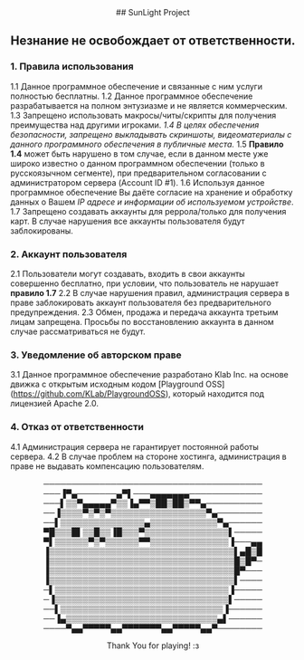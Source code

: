 <center>
## SunLight Project

## **Незнание не освобождает от ответственности.**
</center>

### **1. Правила использования**
1.1 Данное программное обеспечение и связанные с ним услуги полностью бесплатны. 
1.2 Данное программное обеспечение разрабатывается на полном энтузиазме и не является коммерческим. 
1.3 Запрещено использовать макросы/читы/скрипты для получения преимущества над другими игроками. 
*1.4 В целях обеспечения безопасности, запрещено выкладывать скриншоты, видеоматериалы с данного программного обеспечения в публичные места.* 
1.5 **Правило 1.4** может быть нарушено в том случае, если в данном месте уже широко известно о данном программном обеспечении (только в русскоязычном сегменте), при предварительном согласовании с администратором сервера (Account ID #1).
1.6 Используя данное программное обеспечение Вы даёте согласие на хранение и обработку данных о Вашем *IP адресе и информации об используемом устройстве*. 
1.7 Запрещено создавать аккаунты для реррола/только для получения карт. В случае нарушения все аккаунты пользователя будут заблокированы.

### **2. Аккаунт пользователя**
2.1 Пользователи могут создавать, входить в свои аккаунты совершенно бесплатно, при условии, что пользователь не нарушает **правило 1.7**
2.2 В случае нарушения правил, администрация сервера в праве заблокировать аккаунт пользователя без предварительного предупреждения. 
2.3 Обмен, продажа и передача аккаунта третьим лицам запрещена. Просьбы по восстановлению аккаунта в данном случае рассматриваться не будут. 

### **3. Уведомление об авторском праве**
3.1 Данное программное обеспечение разработано Klab Inc. на основе движка с открытым исходным кодом [Playground OSS] (https://github.com/KLab/PlaygroundOSS), который находится под лицензией Apache 2.0.

### **4. Отказ от ответственности**
4.1 Администрация сервера не гарантирует постоянной работы сервера.
4.2 В случае проблем на стороне хостинга, администрация в праве не выдавать компенсацию пользователям.

<center>
───────────────────────────────────────
───▐▀▄───────▄▀▌───▄▄▄▄▄▄▄─────────────
───▌▒▒▀▄▄▄▄▄▀▒▒▐▄▀▀▒██▒██▒▀▀▄──────────
──▐▒▒▒▒▀▒▀▒▀▒▒▒▒▒▒▒▒▒▒▒▒▒▒▒▒▒▀▄────────
──▌▒▒▒▒▒▒▒▒▒▒▒▒▒▒▒▄▒▒▒▒▒▒▒▒▒▒▒▒▀▄──────
▀█▒▒▒█▌▒▒█▒▒▐█▒▒▒▀▒▒▒▒▒▒▒▒▒▒▒▒▒▒▒▌─────
▀▌▒▒▒▒▒▒▀▒▀▒▒▒▒▒▒▀▀▒▒▒▒▒▒▒▒▒▒▒▒▒▒▐───▄▄
▐▒▒▒▒▒▒▒▒▒▒▒▒▒▒▒▒▒▒▒▒▒▒▒▒▒▒▒▒▒▒▒▒▒▌▄█▒█
▐▒▒▒▒▒▒▒▒▒▒▒▒▒▒▒▒▒▒▒▒▒▒▒▒▒▒▒▒▒▒▒▒▒█▒█▀─
▐▒▒▒▒▒▒▒▒▒▒▒▒▒▒▒▒▒▒▒▒▒▒▒▒▒▒▒▒▒▒▒▒▒█▀───
▐▒▒▒▒▒▒▒▒▒▒▒▒▒▒▒▒▒▒▒▒▒▒▒▒▒▒▒▒▒▒▒▒▒▌────
─▌▒▒▒▒▒▒▒▒▒▒▒▒▒▒▒▒▒▒▒▒▒▒▒▒▒▒▒▒▒▒▒▐─────
─▐▒▒▒▒▒▒▒▒▒▒▒▒▒▒▒▒▒▒▒▒▒▒▒▒▒▒▒▒▒▒▒▌─────
──▌▒▒▒▒▒▒▒▒▒▒▒▒▒▒▒▒▒▒▒▒▒▒▒▒▒▒▒▒▒▐──────
──▐▄▒▒▒▒▒▒▒▒▒▒▒▒▒▒▒▒▒▒▒▒▒▒▒▒▒▒▒▄▌──────
────▀▄▄▀▀▀▀▀▄▄▀▀▀▀▀▀▀▄▄▀▀▀▀▀▄▄▀────────

Thank You for playing! :з
</center>